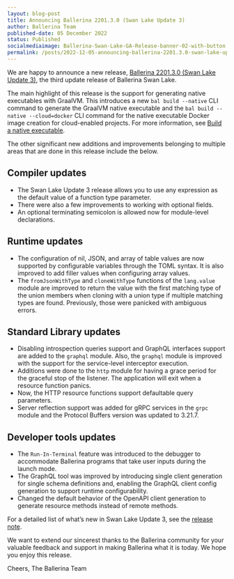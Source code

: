 ```yaml
---
layout: blog-post
title: Announcing Ballerina 2201.3.0 (Swan Lake Update 3)
author: Ballerina Team
published-date: 05 December 2022
status: Published
socialmediaimage: Ballerina-Swan-Lake-GA-Release-banner-02-with-button.png
permalink: /posts/2022-12-05-announcing-ballerina-2201.3.0-swan-lake-update-3/
---
```


<style>.cBlogContent p{white-space: break-spaces !important;}</style>

We are happy to announce a new release, [Ballerina 2201.3.0 (Swan Lake Update 3)](https://ballerina.io/downloads/), the third update release of Ballerina Swan Lake.

The main highlight of this release is the support for generating native executables with GraalVM. This introduces a new `bal build --native` CLI command to generate the GraalVM native executable and the  `bal build --native --cloud=docker` CLI command for the native executable Docker image creation for cloud-enabled projects. For more information, see [Build a native executable](https://ballerina.io/learn/build-a-native-executable/).

The other significant new additions and improvements belonging to multiple areas that are done in this release include the below.

## Compiler updates

- The Swan Lake Update 3 release allows you to use any expression as the default value of a function type parameter.
- There were also a few improvements to working with optional fields.
- An optional terminating semicolon is allowed now for module-level declarations.

## Runtime updates

- The configuration of nil, JSON, and array of table values are now supported by configurable variables through the TOML syntax. It is also improved to add filler values when configuring array values.
- The `fromJsonWithType` and `cloneWithType` functions of the `lang.value` module are improved to return the value with the first matching type of the union members when cloning with a union type if multiple matching types are found. Previously, those were panicked with ambiguous errors.

 ## Standard Library updates

- Disabling introspection queries support and GraphQL interfaces support are added to the `graphql` module. Also, the `graphql` module is improved with the support for the service-level interceptor execution.
- Additions were done to the `http` module for having a grace period for the graceful stop of the listener. The application will exit when a resource function panics. 
- Now, the HTTP resource functions support defaultable query parameters.
- Server reflection support was added for gRPC services in the `grpc` module and the Protocol Buffers version was updated to 3.21.7.

## Developer tools updates

- The `Run-In-Terminal` feature was introduced to the debugger to accommodate Ballerina programs that take user inputs during the launch mode.
- The GraphQL tool was improved by introducing single client generation for single schema definitions and, enabling the GraphQL client config generation to support runtime configurability.
- Changed the default behavior of the OpenAPI client generation to generate resource methods instead of remote methods.

For a detailed list of what’s new in Swan Lake Update 3, see the [release note](https://ballerina.io/downloads/swan-lake-release-notes/swan-lake-2201.3.0).

We want to extend our sincerest thanks to the Ballerina community for your valuable feedback and support in making Ballerina what it is today. We hope you enjoy this release.

Cheers,
The Ballerina Team
